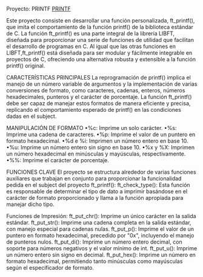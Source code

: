 Proyecto: PRINTF [PRINTF](https://github.com/krub-dev/42-PRINTF/blob/main/printf/DOCS/Doc_PRINTF_Frubio-i.pdf)

Este proyecto consiste en desarrollar una función personalizada,
ft_printf(), que imita el comportamiento de la función printf() de la
biblioteca estándar de C. La función ft_printf() es una parte
integral de la librería LIBFT, diseñada para proporcionar una
serie de funciones de utilidad que facilitan el desarrollo de
programas en C. Al igual que las otras funciones en
LIBFT,ft_printf() está diseñada para ser modular y fácilmente
integrable en proyectos de C, ofreciendo una alternativa robusta y
extensible a la función printf() original.

CARACTERÍSTICAS PRINCIPALES
La reprogramación de printf() implica el manejo de un número
variable de argumentos y la implementación de varias conversiones
de formato, como caracteres, cadenas, enteros, números
hexadecimales, punteros y el carácter de porcentaje. La función
ft_printf() debe ser capaz de manejar estos formatos de manera
eficiente y precisa, replicando el comportamiento esperado de
printf() en las condiciones dadas en el subject.

MANIPULACIÓN DE FORMATO
•%c: Imprime un solo carácter.
•%s: Imprime una cadena de caracteres.
•%p: Imprime el valor de un puntero en formato hexadecimal.
•%d e %i: Imprimen un número entero en base 10.
•%u: Imprime un número entero sin signo en base 10.
•%x y %X: Imprimen un número hexadecimal en minúsculas y mayúsculas,
respectivamente.
•%%: Imprime el carácter de porcentaje.

FUNCIONES CLAVE
El proyecto se estructura alrededor de varias funciones auxiliares
que trabajan en conjunto para proporcionar la funcionalidad pedida
en el subject del proyecto ft_printf():
ft_check_type(): Esta función es responsable de determinar el tipo
de dato a imprimir basándose en el carácter de formato
proporcionado y llama a la función apropiada para manejar dicho
tipo.

Funciones de Impresión:
ft_put_chr(): Imprime un único carácter en la salida estándar.
ft_put_str(): Imprime una cadena completa en la salida estándar,
con manejo especial para cadenas nulas.
ft_put_p(): Imprime el valor de un puntero en formato hexadecimal,
precedido por "0x", incluyendo el manejo de punteros nulos.
ft_put_di(): Imprime un número entero decimal, con soporte para
números negativos y el valor mínimo de int.
ft_put_u(): Imprime un número entero sin signo en decimal.
ft_put_hex(): Imprime un número en formato hexadecimal,
permitiendo tanto minúsculas como mayúsculas según el
especificador de formato.
